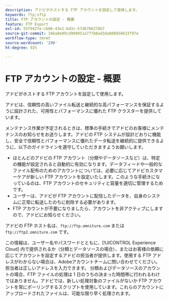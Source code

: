 ```yaml
---
description: アドビがホストする FTP アカウントを設定して使用します。
keywords: ftp;sftp
title: FTP アカウントの設定 - 概要
feature: FTP Export
exl-id: 55f942fe-cb06-43e1-bd3c-57d6786278b7
source-git-commit: 34ba0e09cd909951a777b0ad3da080958633f97e
workflow-type: tm+mt
source-wordcount: '290'
ht-degree: 92%

---
```


# FTP アカウントの設定 - 概要

アドビがホストする FTP アカウントを設定して使用します。

アドビは、信頼性の高いファイル転送と継続的な高パフォーマンスを保証するように設計された、可用性とパフォーマンスに優れた FTP クラスターを提供しています。

メンテナンス作業が予定されるときは、標準の手続きでアドビのお客様にメンテナンスのお知らせをお送りします。アドビの FTP システムが設計どおりに機能し、安全で信頼性とパフォーマンスに優れたデータ転送を継続的に提供できるように、以下のガイドラインを遵守していただきますようお願いします。

* ほとんどのアドビの FTP アカウント（分類やデータソースなど）は、特定の機能が設定されると自動的に有効になります。データフィードや一般的なファイル配布のためのアカウントについては、必要に応じてアドビカスタマーケアが新しい FTP アカウントを設定いたします。このような手続きになっているのは、FTP アカウントのセキュリティと容量を適切に管理するためです。
* ユーザーは、アドビが FTP アカウントに配信したデータを、自身のシステムに正常に転送したのちに削除する必要があります。
* FTP アカウントが不要になりましたら、アカウントを非アクティブにしますので、アドビにお知らせください。

アドビの FTP ホスト名は、`ftp://ftp.omniture.com` または `ftp://ftp2.omniture.com` です。

この情報は、ユーザー名やパスワードとともに、[!UICONTROL Experience Cloud] 内で提供されるか（分類とデータソースの場合）、またはお客様の依頼に応じてアカウントを設定するアドビの担当者が提供します。使用する FTP アドレスがわからない場合は、Adobeアカウントチームに問い合わせてください。担当者は正しいアドレスを入力できます。 分類およびデータソースのアカウントの場合、FTP ファイルの処理は 1 日のうちの決まった時間帯に行われるわけではありません。アドビでは、新しい処理対象のファイルがないか FTP アカウントを常にポーリングするスクリプトを使用しています。これらのアカウントにアップロードされたファイルは、可能な限り早く処理されます。
